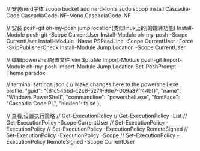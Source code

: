 // 安装nerd字体
scoop bucket add nerd-fonts
sudo scoop install  Cascadia-Code CascadiaCode-NF-Mono  CascadiaCode-NF

// 安装 posh-git oh-my-posh jump.location(类似linux上的j的跳转功能)
Install-Module posh-git -Scope CurrentUser
Install-Module oh-my-posh -Scope CurrentUser
Install-Module -Name PSReadLine -Scope CurrentUser -Force -SkipPublisherCheck
Install-Module Jump.Location -Scope CurrentUser

// 编辑powershell配置文件
vim $profile
Import-Module posh-git
Import-Module oh-my-posh
Import-Module Jump.Location
Set-PoshPrompt -Theme paradox


// terminal settings.json
{
    // Make changes here to the powershell.exe profile.
    "guid": "{61c54bbd-c2c6-5271-96e7-009a87ff44bf}",
    "name": "Windows PowerShell",
    "commandline": "powershell.exe",
    "fontFace": "Cascadia Code PL",
    "hidden": false
},

// 查看,设置执行策略
// Get-ExecutionPolicy
// Get-ExecutionPolicy -List
// Get-ExecutionPolicy -Scope CurrentUser
// Set-ExecutionPolicy -ExecutionPolicy <PolicyName>
// Set-ExecutionPolicy -ExecutionPolicy RemoteSigned
// Set-ExecutionPolicy -ExecutionPolicy <PolicyName> -Scope <scope>
// Set-ExecutionPolicy -ExecutionPolicy RemoteSigned -Scope CurrentUser